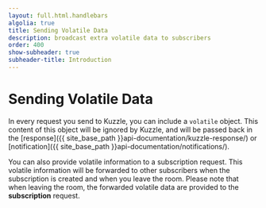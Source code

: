 ```yaml
---
layout: full.html.handlebars
algolia: true
title: Sending Volatile Data
description: broadcast extra volatile data to subscribers
order: 400
show-subheader: true
subheader-title: Introduction
---
```


# Sending Volatile Data

In every request you send to Kuzzle, you can include a `volatile` object.
This content of this object will be ignored by Kuzzle, and will be passed back in the [response]({{ site_base_path }}api-documentation/kuzzle-response/) or [notification]({{ site_base_path }}api-documentation/notifications/).

You can also provide volatile information to a subscription request.
This volatile information will be forwarded to other subscribers when the subscription is created
and when you leave the room. Please note that when leaving the room,
the forwarded volatile data are provided to the **subscription** request.
